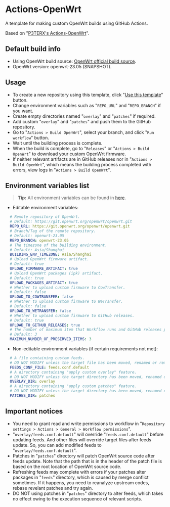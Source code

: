 # Actions-OpenWrt

A template for making custom OpenWrt builds using GitHub Actions.

Based on "[P3TERX's Actions-OpenWrt](https://github.com/P3TERX/Actions-OpenWrt)".

## Default build info

- Using OpenWrt build source: [OpenWrt official build source](https://git.openwrt.org/openwrt/openwrt.git).
- OpenWrt version: openwrt-23.05 (SNAPSHOT).

## Usage

- To create a new repository using this template, click "[Use this template](https://github.com/jellybean13/Actions-OpenWrt/generate)" button.
- Change environment variables such as "`REPO_URL`" and "`REPO_BRANCH`" if you want.
- Create empty directories named "`overlay`" and "`patches`" if required.
- Add custom "`overlay`" and "`patches`" and push them to the GitHub repository.
- Go to "`Actions > Build OpenWrt`", select your branch, and click "`Run workflow`" button.
- Wait until the building process is complete.
- When the build is complete, go to "`Releases`" or "`Actions > Build OpenWrt`" to download your custom OpenWrt firmware.
- If neither relevant artifacts are in GitHub releases nor in "`Actions > Build OpenWrt`", which means the building process completed with errors, view logs in "`Actions > Build OpenWrt`".

## Environment variables list

> **Tip:** All environment variables can be found in [here](.github/workflows/build-openwrt.yml).

- Editable environment variables:

```yaml
  # Remote repository of OpenWrt.
  # Default: https://git.openwrt.org/openwrt/openwrt.git
  REPO_URL: https://git.openwrt.org/openwrt/openwrt.git
  # Branch/Tag of the remote repository.
  # Default: openwrt-23.05
  REPO_BRANCH: openwrt-23.05
  # The timezone of the building environment.
  # Default: Asia/Shanghai
  BUILDING_ENV_TIMEZONE: Asia/Shanghai
  # Upload OpenWrt firmware artifact.
  # Default: true
  UPLOAD_FIRMWARE_ARTIFACT: true
  # Upload OpenWrt packages (ipk) artifact.
  # Default: true
  UPLOAD_PACKAGES_ARTIFACT: true
  # Whether to upload custom firmware to CowTransfer.
  # Default: false
  UPLOAD_TO_COWTRANSFER: false
  # Whether to upload custom firmware to WeTransfer.
  # Default: false
  UPLOAD_TO_WETRANSFER: false
  # Whether to upload custom firmware to GitHub releases.
  # Default: true
  UPLOAD_TO_GITHUB_RELEASES: true
  # The number of maximum item that Workflow runs and GitHub releases preserve.
  # Default: 3
  MAXIMUM_NUMBER_OF_PRESERVED_ITEMS: 3
```

- Non-editable environment variables (if certain requirements not met):

```yaml
  # A file containing custom feeds.
  # DO NOT MODIFY unless the target file has been moved, renamed or removed.
  FEEDS_CONF_FILE: feeds.conf.default
  # A directory containing "apply custom overlay" feature.
  # DO NOT MODIFY unless the target directory has been moved, renamed or removed.
  OVERLAY_DIR: overlay
  # A directory containing "apply custom patches" feature.
  # DO NOT MODIFY unless the target directory has been moved, renamed or removed.
  PATCHES_DIR: patches
```

## Important notices

- You need to grant read and write permissions to workflow in "`Repository settings > Actions > General > Workflow permissions`".
- "`overlay/feeds.conf.default`" will override "`feeds.conf.default`" before updating feeds. And other files will override target files after feeds update. So, you can add modified feeds to "`overlay/feeds.conf.default`".
- Patches in "`patches`" directory will patch OpenWrt source code after feeds update. Note that the path that is in the header of the patch file is based on the root location of OpenWrt source code.
- Refreshing feeds may complete with errors if your patches alter packages in "`feeds`" directory, which is caused by merge conflict sometimes. If it happens, you need to reanalyze upstream codes, rebase revelant patches and try again.
- DO NOT using patches in "`patches`" directory to alter feeds, which takes no effect owing to the execution sequence of relevant scripts.
